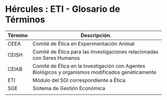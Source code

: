 # Hércules : ETI \- Glosario de Términos





| Término | Descripción. |
| --- | --- |
| CEEA | Comité de Ética en Experimentación Animal |
| CEISH | Comité de Ética para las Investigaciones relacionadas con Seres Humanos |
| CEIAB | Comité de Ética en la Investigación con Agentes Biológicos y organismos modificados genéticamente |
| ETI | Módulo del SGI correspondiente a Ética. |
| SGE | Sistema de Gestión Económica |
|  |  |




